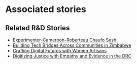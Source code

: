 # Associated stories

<!-- !!DO NOT REMOVE!! start autogenerated hyperlinks -->
## Related R&D Stories
- [Experimenter-Cameroon-Roberteau Chaufo Sesh](/RnD-Archive/stories/?doc=Experimenters_CMR)
- [Building Tech Bridges Across Communities in Zimbabwe](/RnD-Archive/stories/?doc=Explorers_ZWE)
- [Crafting Digital Futures with Women Artisans](/RnD-Archive/stories/?doc=Explorers_GHA)
- [Digitizing Justice with Empathy and Evidence in the DRC](/RnD-Archive/stories/?doc=Explorers_COD)
<!-- !!DO NOT REMOVE!! end autogenerated hyperlinks -->